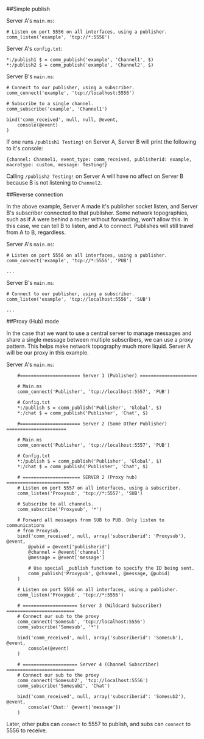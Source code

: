 ##Simple publish

Server A's `main.ms`:
	
	# Listen on port 5556 on all interfaces, using a publisher.
	comm_listen('example', 'tcp://*:5556')

Server A's `config.txt`:

	*:/publish1 $ = comm_publish('example', 'Channel1', $)
	*:/publish2 $ = comm_publish('example', 'Channel2', $)

Server B's `main.ms`:

	# Connect to our publisher, using a subscriber.
	comm_connect('example', 'tcp://localhost:5556')

	# Subscribe to a single channel.
	comm_subscribe('example', 'Channel1')

	bind('comm_received', null, null, @event,
	    console(@event)
	)

If one runs `/publish1 Testing!` on Server A, Server B will print the following 
to it's console:

	{channel: Channel1, event_type: comm_received, publisherid: example, macrotype: custom, message: Testing!}

Calling `/publish2 Testing!` on Server A will have no affect on Server B because 
B is not listening to `Channel2`.

##Reverse connection

In the above example, Server A made it's publisher socket listen, and Server B's 
subscriber connected to that publisher. Some network topographies, such as if A were behind a router without forwarding, won't allow this. In this case, we can tell B to listen, and A to connect. Publishes will still travel from A to B, regardless.

Server A's `main.ms`:
	
	# Listen on port 5556 on all interfaces, using a publisher.
	comm_connect('example', 'tcp://*:5556', 'PUB')

    ...

Server B's `main.ms`:

	# Connect to our publisher, using a subscriber.
	comm_listen('example', 'tcp://localhost:5556', 'SUB')
	
    ...

##Proxy (Hub) mode

In the case that we want to use a central server to manage messages and share a 
single message between multiple subscribers, we can use a proxy pattern. This 
helps make network topography much more liquid. Server A will be our proxy in 
this example.

Server A's `main.ms`:
	
        #====================== Server 1 (Publisher) =====================

        # Main.ms
        comm_connect('Publisher', 'tcp://localhost:5557', 'PUB')

        # Config.txt
        *:/publish $ = comm_publish('Publisher', 'Global', $)
        *:/chat $ = comm_publish('Publisher', 'Chat', $)

        #====================== Server 2 (Some Other Publisher) ======================

        # Main.ms
        comm_connect('Publisher', 'tcp://localhost:5557', 'PUB')

        # Config.txt
        *:/publish $ = comm_publish('Publisher', 'Global', $)
        *:/chat $ = comm_publish('Publisher', 'Chat', $)

        # ===================== SERVER 2 (Proxy hub) =======================
        # Listen on port 5557 on all interfaces, using a subscriber.
        comm_listen('Proxysub', 'tcp://*:5557', 'SUB')

        # Subscribe to all channels.
        comm_subscribe('Proxysub', '*')

        # Forward all messages from SUB to PUB. Only listen to communications
        # from Proxysub.
        bind('comm_received', null, array('subscriberid': 'Proxysub'), @event,
            @pubid = @event['publisherid']
            @channel = @event['channel']
            @message = @event['message']

            # Use special _publish function to specify the ID being sent.
            comm_publish('Proxypub', @channel, @message, @pubid)
        )

        # Listen on port 5556 on all interfaces, using a publisher.
        comm_listen('Proxypub', 'tcp://*:5556')

        # ==================== Server 3 (Wildcard Subscriber) =========================
        # Connect our sub to the proxy
        comm_connect('Somesub', 'tcp://localhost:5556')
        comm_subscribe('Somesub', '*')

        bind('comm_received', null, array('subscriberid': 'Somesub'), @event,
            console(@event)
        )

        # ==================== Server 4 (Channel Subscriber) =========================
        # Connect our sub to the proxy
        comm_connect('Somesub2', 'tcp://localhost:5556')
        comm_subscribe('Somesub2', 'Chat')

        bind('comm_received', null, array('subscriberid': 'Somesub2'), @event,
            console('Chat:' @event['message'])
        )

Later, other pubs can `connect` to 5557 to publish, and subs can `connect` to 5556 to receive.